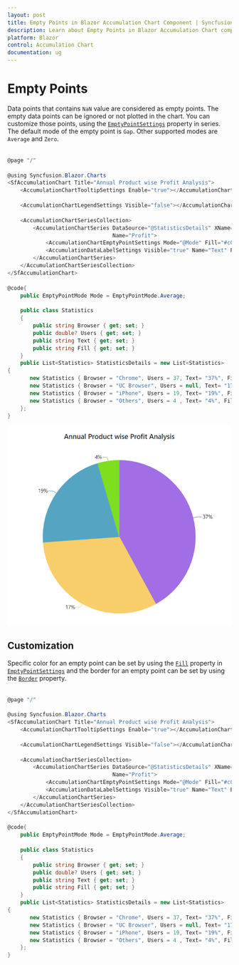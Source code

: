```yaml
---
layout: post
title: Empty Points in Blazor Accumulation Chart Component | Syncfusion 
description: Learn about Empty Points in Blazor Accumulation Chart component of Syncfusion, and more details.
platform: Blazor
control: Accumulation Chart
documentation: ug
---
```


# Empty Points

Data points that contains `NaN` value are considered as empty points. The empty data points
can be ignored or not plotted in the chart. You can customize those points, using the [`EmptyPointSettings`](https://help.syncfusion.com/cr/blazor/Syncfusion.Blazor.Charts.AccumulationChartSeries.html#Syncfusion_Blazor_Charts_AccumulationChartSeries_EmptyPointSettings) property in
series. The default mode of the empty point is `Gap`. Other supported modes are `Average` and `Zero`.

```csharp

@page "/"

@using Syncfusion.Blazor.Charts
<SfAccumulationChart Title="Annual Product wise Profit Analysis">
    <AccumulationChartTooltipSettings Enable="true"></AccumulationChartTooltipSettings>

    <AccumulationChartLegendSettings Visible="false"></AccumulationChartLegendSettings>

    <AccumulationChartSeriesCollection>
        <AccumulationChartSeries DataSource="@StatisticsDetails" XName="Browser" YName="Users"
                                 Name="Profit">
            <AccumulationChartEmptyPointSettings Mode="@Mode" Fill="#c0faf4"></AccumulationChartEmptyPointSettings>
            <AccumulationDataLabelSettings Visible="true" Name="Text" Position="AccumulationLabelPosition.Outside"></AccumulationDataLabelSettings>
        </AccumulationChartSeries>
    </AccumulationChartSeriesCollection>
</SfAccumulationChart>

@code{
    public EmptyPointMode Mode = EmptyPointMode.Average;

    public class Statistics
    {
        public string Browser { get; set; }
        public double? Users { get; set; }
        public string Text { get; set; }
        public string Fill { get; set; }
    }
    public List<Statistics> StatisticsDetails = new List<Statistics>
{
       new Statistics { Browser = "Chrome", Users = 37, Text= "37%", Fill="#498fff"},
       new Statistics { Browser = "UC Browser", Users = null, Text= "17%", Fill="#ffa060"},
       new Statistics { Browser = "iPhone", Users = 19, Text= "19%", Fill="#ff68b6"},
       new Statistics { Browser = "Others", Users = 4 , Text= "4%", Fill="#81e2a1"},
    };
}

```

![Empty Points](images/pie-dough-nut/empty.png)

## Customization

Specific color for an empty point can be set by using the [`Fill`](https://help.syncfusion.com/cr/blazor/Syncfusion.Blazor.Charts.AccumulationChartEmptyPointSettings.html#Syncfusion_Blazor_Charts_AccumulationChartEmptyPointSettings_Fill) property in [`EmptyPointSettings`](https://help.syncfusion.com/cr/blazor/Syncfusion.Blazor.Charts.AccumulationChartSeries.html#Syncfusion_Blazor_Charts_AccumulationChartSeries_EmptyPointSettings) and the
border for an empty point can be set by using the [`Border`](https://help.syncfusion.com/cr/blazor/Syncfusion.Blazor.Charts.AccumulationChartEmptyPointSettings.html#Syncfusion_Blazor_Charts_AccumulationChartEmptyPointSettings_Border) property.

```csharp

@page "/"

@using Syncfusion.Blazor.Charts
<SfAccumulationChart Title="Annual Product wise Profit Analysis">
    <AccumulationChartTooltipSettings Enable="true"></AccumulationChartTooltipSettings>

    <AccumulationChartLegendSettings Visible="false"></AccumulationChartLegendSettings>

    <AccumulationChartSeriesCollection>
        <AccumulationChartSeries DataSource="@StatisticsDetails" XName="Browser" YName="Users"
                                 Name="Profit">
            <AccumulationChartEmptyPointSettings Mode="@Mode" Fill="#c0faf4"></AccumulationChartEmptyPointSettings>
            <AccumulationDataLabelSettings Visible="true" Name="Text" Position="AccumulationLabelPosition.Outside"></AccumulationDataLabelSettings>
        </AccumulationChartSeries>
    </AccumulationChartSeriesCollection>
</SfAccumulationChart>

@code{
    public EmptyPointMode Mode = EmptyPointMode.Average;

    public class Statistics
    {
        public string Browser { get; set; }
        public double? Users { get; set; }
        public string Text { get; set; }
        public string Fill { get; set; }
    }
    public List<Statistics> StatisticsDetails = new List<Statistics>
{
       new Statistics { Browser = "Chrome", Users = 37, Text= "37%", Fill="#498fff"},
       new Statistics { Browser = "UC Browser", Users = null, Text= "17%", Fill="#ffa060"},
       new Statistics { Browser = "iPhone", Users = 19, Text= "19%", Fill="#ff68b6"},
       new Statistics { Browser = "Others", Users = 4 , Text= "4%", Fill="#81e2a1"},
    };
}

```